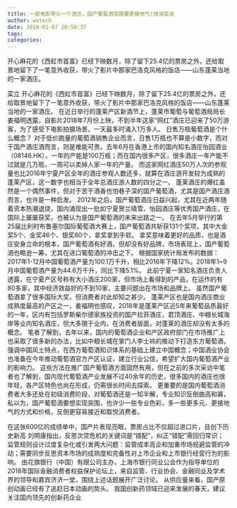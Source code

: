 ```yaml
---
title: 一部电影带火一个酒庄，国产葡萄酒突围要更接地气|快消栾谈
author: wetech
date: 2019-01-07 20:58:37
tags: 
categories: 
---
```

开心麻花的《西虹市首富》已经下映数月，除了留下25.4亿的票房之外，还给取景地留下了一笔意外收获，带火了影片中那家巴洛克风格的饭店——山东蓬莱当地的一家酒庄。
<!-- more -->
栾立
开心麻花的《西虹市首富》已经下映数月，除了留下25.4亿的票房之外，还给取景地留下了一笔意外收获，带火了影片中那家巴洛克风格的饭店——山东蓬莱当地的一家酒庄。
在近日举行的蓬莱产区新酒节上，蓬莱市葡萄与葡萄酒局局长姜福明透露，自影片2018年7月份上映，不到半年这家“网红”酒庄已迎来了50万游客，为了感受下电影拍摄场景，一天最多时涌入1万多人。
日售万瓶葡萄酒是个什么概念？
对于低价跑量的葡萄酒销售企业而言，日售1万瓶也不算是小数字，而对于国产酒庄酒而言，则是难能可贵。去年6月在香港上市的国内知名酒庄怡园酒业（08146.HK），一年的产能是100万瓶；而在国内很多产区，很多酒庄一年产能不过就是几万瓶，一周可以卖掉人家一年的产量。
而这家网红酒庄50万人次的参观量也比2016年宁夏产区全年的酒庄参观人数还多，就算在酒庄游开发较为成熟的蓬莱产区，这一数字也相当于全年总酒庄游人数的四分之一。
蓬莱酒庄的爆红虽然是一个偶然事件，但对于苦于酒香也怕巷子深的国产葡萄酒，尤其是国产酒庄酒而言，也许是一种启发。
2012年之后，国产葡萄酒庄日益兴起，尤其在近两年随着资本热潮退烧，国内涌现出一批如宁夏贺兰晴雪、怡园酒庄等优秀国产酒庄，在国际上屡屡获奖，也被认为是国产葡萄酒的未来出路之一。
在去年5月举行的第25届比利时布鲁塞尔国际葡萄酒大赛上，国产葡萄酒共斩获131个奖项，其中大金奖5个、金奖46个、银奖80个，拿奖拿到手软。
拿奖意味着更好的品质，也是酒庄安身立命的根本，国产葡萄酒有好酒，但却没有好品牌，市场表现上，国产葡萄酒也略逊一筹，尤其在进口葡萄酒的冲击之下。
根据国家统计局发布的数据：2017年1-12月中国葡萄酒产量为100.1万千升，相比2016年下降12%。2018年1~9月中国葡萄酒产量为44.6万千升，同比下降5.1%。
此前宁夏一家知名酒庄负责人透露，在宁夏产区号称有大小酒庄200家，但市场上看得到的产品，在运作的有80多家，其中经济效益好的不到10家，主要问题出在市场和品牌上。
虽然国产葡萄酒拿了很多国际大奖，但消费者对此却知之甚少。
蓬莱产区也是国内酒庄商业成熟度最高的产区之一，姜福明也感叹，2018年是蓬莱产区近5年来葡萄品质最好的一年，区内有包括罗斯柴尔德家族投资的国产拉菲酒庄，君顶酒庄、中粮长城海岸等业内知名酒庄，但大多限于业内，在消费者层面，对蓬莱的酒庄却没有太多的概念。
笔者了解到，去年以来，国内的葡萄酒企业和产区政府部门在市场推广上也采取了很多新的办法，比如中粮长城在掌门人李士祎的推动下打造东方葡萄酒，强调中国风土特点，在西方葡萄酒知识体系的基础上建立中国概念；中国酒业协会也准备在今年推动葡萄酒官方产区认证，建立行业公信，希望扩大国内葡萄酒产业的影响力。
这些方法在推广国产葡萄酒方面固然有用，但在之前的多次采访中笔者也了解到，国内现代葡萄酒产业发展不过40余年的历史，很多国内的酒庄也很年轻，各产区特色也尚在形成，仍需很长时间去探索。
更重要的是国内葡萄酒消费者大多还处在初级消费阶段，对葡萄酒还是一知半解，专业知识反倒曲高和寡，私以为，国产葡萄酒要想实现突围，也许少一些专业色彩，多一些更多元、更接地气的方式和价格，反倒更容易接近和取悦消费者。
 
 
在这张600亿的成绩单中，国产片表现亮眼，票房占比不仅超过进口片，且创下历史新高
刘明康指出，反思次贷危机的关键词是“错配”，纠正“错配”需回归常识；监管规则设计过度复杂化或引发两大问题：监管成本高企和加重市场规避监管的冲动；需要同步反思资本市场的成熟度和完备性对上市企业和上市银行经营行为的影响。
由花旗银行（中国）有限公司主办，上海市银行同业公会作为指导单位的2018年国际金融消费者权益保护论坛上，来自监管、行业协会、金融同业及学术界的领导和嘉宾济济一堂，围绕上述话题展开广泛讨论。
从供应量来看，国产原创动画已经有了追赶日本动画的势头。
我国创新药领域已迎来发展的春天，建议关注国内领先的创新药企业
